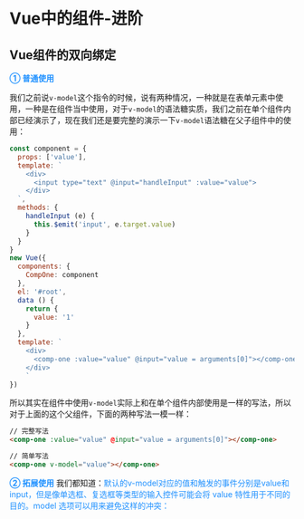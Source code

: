 # Vue中的组件-进阶

## Vue组件的双向绑定
<font color=#1E90FF>**① 普通使用**</font>

我们之前说`v-model`这个指令的时候，说有两种情况，一种就是在表单元素中使用，一种是在组件当中使用，对于`v-model`的语法糖实质，我们之前在单个组件内部已经演示了，现在我们还是要完整的演示一下`v-model`语法糖在父子组件中的使用：
```javascript
const component = {
  props: ['value'],
  template: `
    <div>
      <input type="text" @input="handleInput" :value="value">
    </div>
  `,
  methods: {
    handleInput (e) {
      this.$emit('input', e.target.value)
    }
  }
}
new Vue({
  components: {
    CompOne: component
  },
  el: '#root',
  data () {
    return {
      value: '1'
    }
  },
  template: `
    <div>
      <comp-one :value="value" @input="value = arguments[0]"></comp-one>
    </div>
	`
})
```
所以其实在组件中使用`v-model`实际上和在单个组件内部使用是一样的写法，所以对于上面的这个父组件，下面的两种写法一模一样：
```html
// 完整写法
<comp-one :value="value" @input="value = arguments[0]"></comp-one>

// 简单写法
<comp-one v-model="value"></comp-one>
```

<font color=#1E90FF>**② 拓展使用**</font>
我们都知道：<font color=#1E90FF>默认的v-model对应的值和触发的事件分别是value和input，但是像单选框、复选框等类型的输入控件可能会将 value 特性用于不同的目的。model 选项可以用来避免这样的冲突：</font>
